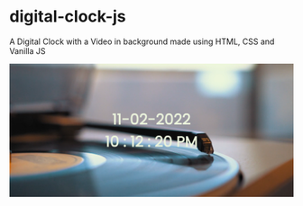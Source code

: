 # digital-clock-js
A Digital Clock with a Video in background made using HTML, CSS and Vanilla JS

![Preview of the Project](preview.png)
